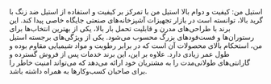 استیل من: کیفیت و دوام بالا
استیل من با تمرکز بر کیفیت و استفاده از استیل ضد زنگ با گرید بالا، توانسته است در بازار تجهیزات آشپزخانه‌های صنعتی جایگاه خاصی پیدا کند. این برند با طراحی‌های مدرن و قابلیت تحمل بار بالا، یکی از بهترین انتخاب‌ها برای رستوران‌ها و فست‌فودهای بزرگ محسوب می‌شود. یکی از ویژگی‌های برجسته استیل من، استحکام بالای محصولات آن است که در برابر رطوبت و مواد شیمیایی مقاوم بوده و طول عمر زیادی دارد. علاوه بر این، این برند خدمات پس از فروش گسترده و گارانتی‌های طولانی‌مدت را به مشتریان خود ارائه می‌دهد که می‌تواند امنیت خاطر را برای صاحبان کسب‌وکارها به همراه داشته باشد.
